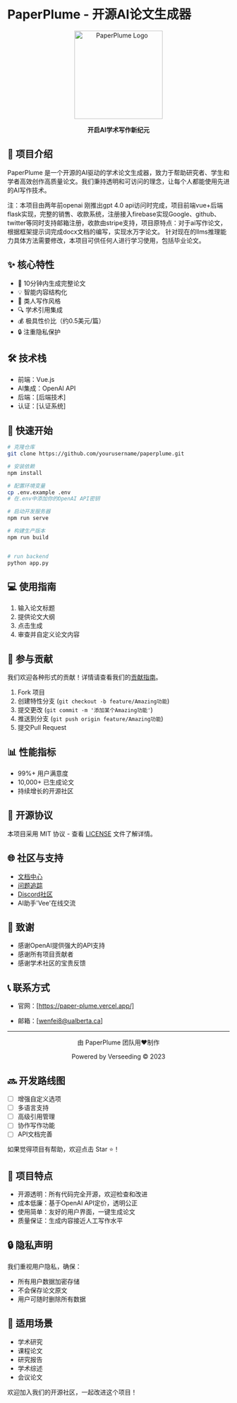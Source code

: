 # PaperPlume - 开源AI论文生成器

<p align="center">
  <img src="https://i.postimg.cc/XJn8k4dM/verseedinglogo.png" alt="PaperPlume Logo" width="200"/>
</p>


<p align="center">
  <strong>开启AI学术写作新纪元</strong>
</p>

## 🌟 项目介绍

PaperPlume 是一个开源的AI驱动的学术论文生成器，致力于帮助研究者、学生和学者高效创作高质量论文。我们秉持透明和可访问的理念，让每个人都能使用先进的AI写作技术。

注：本项目由两年前openai 刚推出gpt 4.0 api访问时完成，项目前端vue+后端flask实现，完整的销售、收款系统，注册接入firebase实现Google、github、twitter等同时支持邮箱注册，收款由stripe支持，项目原特点：对于ai写作论文，根据框架提示词完成docx文档的编写，实现水万字论文。 针对现在的llms推理能力具体方法需要修改，本项目可供任何人进行学习使用，包括毕业论文。

## ✨ 核心特性

- 🚀 10分钟内生成完整论文
- 💡 智能内容结构化
- 📝 类人写作风格
- 🔍 学术引用集成
- 💰 极具性价比（约0.5美元/篇）
- 🔒 注重隐私保护

## 🛠️ 技术栈

- 前端：Vue.js
- AI集成：OpenAI API
- 后端：[后端技术]
- 认证：[认证系统]

## 🚀 快速开始

```bash
# 克隆仓库
git clone https://github.com/yourusername/paperplume.git

# 安装依赖
npm install

# 配置环境变量
cp .env.example .env
# 在.env中添加你的OpenAI API密钥

# 启动开发服务器
npm run serve

# 构建生产版本
npm run build


# run backend
python app.py
```

## 💻 使用指南

1. 输入论文标题
2. 提供论文大纲
3. 点击生成
4. 审查并自定义论文内容

## 🤝 参与贡献

我们欢迎各种形式的贡献！详情请查看我们的[贡献指南](CONTRIBUTING.md)。

1. Fork 项目
2. 创建特性分支 (`git checkout -b feature/Amazing功能`)
3. 提交更改 (`git commit -m '添加某个Amazing功能'`)
4. 推送到分支 (`git push origin feature/Amazing功能`)
5. 提交Pull Request

## 📊 性能指标

- 99%+ 用户满意度
- 10,000+ 已生成论文
- 持续增长的开源社区

## 📝 开源协议

本项目采用 MIT 协议 - 查看 [LICENSE](LICENSE) 文件了解详情。

## 🌐 社区与支持

- [文档中心](docs/)
- [问题追踪](issues/)
- [Discord社区](your-discord-link)
- AI助手'Vee'在线交流

## 🙏 致谢

- 感谢OpenAI提供强大的API支持
- 感谢所有项目贡献者
- 感谢学术社区的宝贵反馈

## 📞 联系方式

- 官网：[https://paper-plume.vercel.app/]

- 邮箱：[wenfei8@ualberta.ca]

  

---

<p align="center">
由 PaperPlume 团队用❤️制作
</p>

<p align="center">
Powered by Verseeding © 2023
</p>

## 🔜 开发路线图

- [ ] 增强自定义选项
- [ ] 多语言支持
- [ ] 高级引用管理
- [ ] 协作写作功能
- [ ] API文档完善

如果觉得项目有帮助，欢迎点击 Star ⭐！

## 🎯 项目特点

- 开源透明：所有代码完全开源，欢迎检查和改进
- 成本低廉：基于OpenAI API定价，透明公正
- 使用简单：友好的用户界面，一键生成论文
- 质量保证：生成内容接近人工写作水平

## 🔒 隐私声明

我们重视用户隐私，确保：
- 所有用户数据加密存储
- 不会保存论文原文
- 用户可随时删除所有数据

## 🌈 适用场景

- 学术研究
- 课程论文
- 研究报告
- 学术综述
- 会议论文

欢迎加入我们的开源社区，一起改进这个项目！